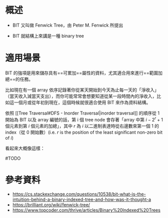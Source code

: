 # 概述

- BIT 又叫做 Fenwick Tree，由 Peter M. Fenwick 所提出

- BIT 就結構上來講是一種 binary tree

# 適用場景

BIT 的強項是用來儲存具有==可累加==屬性的資料，尤其適合用來進行==範圍加總==的任務。

比如現在有一個 array 依序記錄著你從某天開始到今天為止每一天的「淨收入」（當天收入減當天支出），而你可能常常會想要知道從某一段時間內的淨收入，比如這一個月或從年初到現在，這個時候就很適合使用 BIT 來作為資料結構。

依照 [[Tree Traversal#DFS - Inorder Traversal|inorder traversal]] 的順序從 1 開始為 BIT 以及 array 編號的話，第 i 個 tree node 會存著「array 中第 $i-2^r+1$ 個元素到第 $i$ 個元素的加總」，其中 $r$ 為 $i$ 以二進制表達時從右邊數來第一個 1 的 index（從 0 開始數）(i.e. $r$ is the position of the least significant non-zero bit of $i$)

看起來大概像這樣：

#TODO 

# 參考資料

- <https://cs.stackexchange.com/questions/10538/bit-what-is-the-intuition-behind-a-binary-indexed-tree-and-how-was-it-thought-a>
- <https://brilliant.org/wiki/fenwick-tree/>
- <https://www.topcoder.com/thrive/articles/Binary%20Indexed%20Trees>
